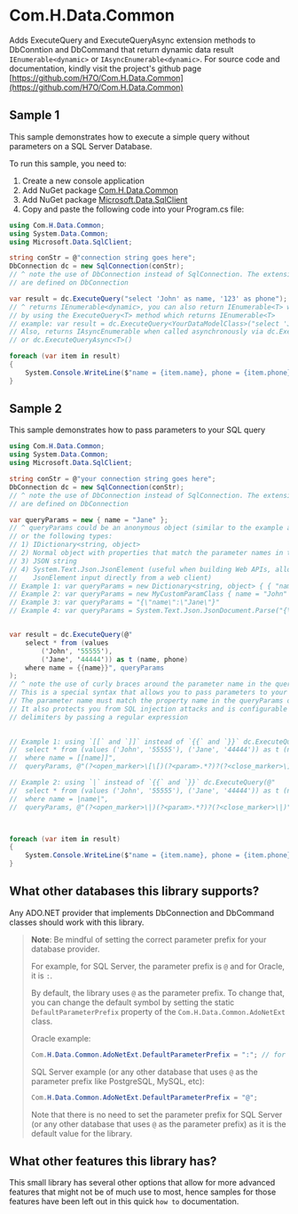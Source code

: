 # Com.H.Data.Common
Adds ExecuteQuery and ExecuteQueryAsync extension methods to DbConntion and DbCommand that return dynamic data result `IEnumerable<dynamic>` or `IAsyncEnumerable<dynamic>`.
For source code and documentation, kindly visit the project's github page [https://github.com/H7O/Com.H.Data.Common](https://github.com/H7O/Com.H.Data.Common)


## Sample 1
This sample demonstrates how to execute a simple query without parameters on a SQL Server Database.

To run this sample, you need to:
1) Create a new console application
2) Add NuGet package [Com.H.Data.Common](https://www.nuget.org/packages/Com.H.Data.Common)  
3) Add NuGet package [Microsoft.Data.SqlClient](https://www.nuget.org/packages/Microsoft.Data.SqlClient)
4) Copy and paste the following code into your Program.cs file:

```csharp
using Com.H.Data.Common;
using System.Data.Common;
using Microsoft.Data.SqlClient;

string conStr = @"connection string goes here";
DbConnection dc = new SqlConnection(conStr);
// ^ note the use of DbConnection instead of SqlConnection. The extension methods 
// are defined on DbConnection

var result = dc.ExecuteQuery("select 'John' as name, '123' as phone");
// ^ returns IEnumerable<dynamic>, you can also return IEnumerable<T> where T is your data model class
// by using the ExecuteQuery<T> method which returns IEnumerable<T>
// example: var result = dc.ExecuteQuery<YourDataModelClass>("select 'John' as name, '123' as phone");
// Also, returns IAsyncEnumerable when called asynchronously via dc.ExecuteQueryAsync() 
// or dc.ExecuteQueryAsync<T>()

foreach (var item in result)
{
    System.Console.WriteLine($"name = {item.name}, phone = {item.phone}");
}
```

## Sample 2
This sample demonstrates how to pass parameters to your SQL query

```csharp
using Com.H.Data.Common;
using System.Data.Common;
using Microsoft.Data.SqlClient;

string conStr = @"your connection string goes here";
DbConnection dc = new SqlConnection(conStr);
// ^ note the use of DbConnection instead of SqlConnection. The extension methods 
// are defined on DbConnection

var queryParams = new { name = "Jane" };
// ^ queryParams could be an anonymous object (similar to the example above)
// or the following types:
// 1) IDictionary<string, object>
// 2) Normal object with properties that match the parameter names in the query
// 3) JSON string
// 4) System.Text.Json.JsonElement (useful when building Web APIs, allows passing 
//    JsonElement input directly from a web client)
// Example 1: var queryParams = new Dictionary<string, object> { { "name", "Jane" } }
// Example 2: var queryParams = new MyCustomParamClass { name = "John" }
// Example 3: var queryParams = "{\"name\":\"Jane\"}"
// Example 4: var queryParams = System.Text.Json.JsonDocument.Parse("{\"name\":\"John\"}").RootElement


var result = dc.ExecuteQuery(@"
	select * from (values 
		('John', '55555'), 
		('Jane', '44444')) as t (name, phone)
	where name = {{name}}", queryParams
);
// ^ note the use of curly braces around the parameter name in the query. 
// This is a special syntax that allows you to pass parameters to your query.
// The parameter name must match the property name in the queryParams object.
// It also protects you from SQL injection attacks and is configurable to use other 
// delimiters by passing a regular expression 

 
// Example 1: using `[[` and `]]` instead of `{{` and `}}` dc.ExecuteQuery(@"
//	select * from (values ('John', '55555'), ('Jane', '44444')) as t (name, phone)
//	where name = [[name]]", 
//  queryParams, @"(?<open_marker>\[\[)(?<param>.*?)?(?<close_marker>\]\])" );

// Example 2: using `|` instead of `{{` and `}}` dc.ExecuteQuery(@"
//	select * from (values ('John', '55555'), ('Jane', '44444')) as t (name, phone)
//	where name = |name|", 
//  queryParams, @"(?<open_marker>\|)(?<param>.*?)?(?<close_marker>\|)" );



foreach (var item in result)
{
    System.Console.WriteLine($"name = {item.name}, phone = {item.phone}");
}
```

## What other databases this library supports?
Any ADO.NET provider that implements DbConnection and DbCommand classes should work with this library.

> **Note**: Be mindful of setting the correct parameter prefix for your database provider. 
>
> For example, for SQL Server, the parameter prefix is `@` and for Oracle, it is `:`. 
>
> By default, the library uses `@` as the parameter prefix. 
> To change that, you can change the default symbol by setting the static `DefaultParameterPrefix` property of the `Com.H.Data.Common.AdoNetExt` class.
>
> Oracle example:
> ```csharp
> Com.H.Data.Common.AdoNetExt.DefaultParameterPrefix = ":"; // for Oracle
> ```
>
> SQL Server example (or any other database that uses `@` as the parameter prefix like PostgreSQL, MySQL, etc):
> ```csharp
> Com.H.Data.Common.AdoNetExt.DefaultParameterPrefix = "@";
> ```
> Note that there is no need to set the parameter prefix for SQL Server (or any other database that uses `@` as the parameter prefix) as it is the default value for the library.
>

## What other features this library has?
This small library has several other options that allow for more advanced features that might not be of much use to most, hence samples for those features have been left out in this quick `how to` documentation.